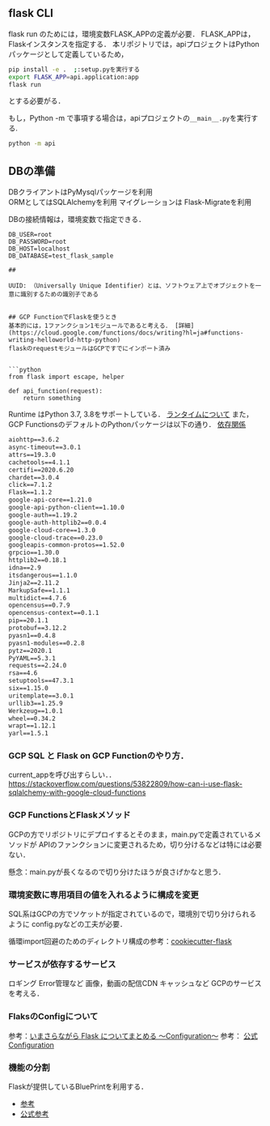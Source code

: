 ## flask CLI

flask run のためには，環境変数FLASK_APPの定義が必要．
FLASK_APPは，Flaskインスタンスを指定する．
本リポジトリでは，apiプロジェクトはPythonパッケージとして定義しているため，
```sh
pip install -e .  ;:setup.pyを実行する
export FLASK_APP=api.application:app
flask run
```
とする必要がる．

もし，Python -m で事項する場合は，apiプロジェクトの`__main__.py`を実行する.

```sh
python -m api
```

## DBの準備
DBクライアントはPyMysqlパッケージを利用  
ORMとしてはSQLAlchemyを利用
マイグレーションは Flask-Migrateを利用

DBの接続情報は，環境変数で指定できる．

```
DB_USER=root
DB_PASSWORD=root
DB_HOST=localhost
DB_DATABASE=test_flask_sample

##

UUID: （Universally Unique Identifier）とは、ソフトウェア上でオブジェクトを一意に識別するための識別子である


## GCP FunctionでFlaskを使うとき
基本的には，1ファンクション1モジュールであると考える． [詳細](https://cloud.google.com/functions/docs/writing?hl=ja#functions-writing-helloworld-http-python)
flaskのrequestモジュールはGCPですでにインポート済み


```python
from flask import escape, helper

def api_function(request):
    return something
```


Runtime はPython 3.7, 3.8をサポートしている． [ランタイムについて]()
また，GCP FunctionsのデフォルトのPythonパッケージは以下の通り．
[依存関係](https://cloud.google.com/functions/docs/writing/specifying-dependencies-python?hl=ja)

```requirements.txt
aiohttp==3.6.2
async-timeout==3.0.1
attrs==19.3.0
cachetools==4.1.1
certifi==2020.6.20
chardet==3.0.4
click==7.1.2
Flask==1.1.2
google-api-core==1.21.0
google-api-python-client==1.10.0
google-auth==1.19.2
google-auth-httplib2==0.0.4
google-cloud-core==1.3.0
google-cloud-trace==0.23.0
googleapis-common-protos==1.52.0
grpcio==1.30.0
httplib2==0.18.1
idna==2.9
itsdangerous==1.1.0
Jinja2==2.11.2
MarkupSafe==1.1.1
multidict==4.7.6
opencensus==0.7.9
opencensus-context==0.1.1
pip==20.1.1
protobuf==3.12.2
pyasn1==0.4.8
pyasn1-modules==0.2.8
pytz==2020.1
PyYAML==5.3.1
requests==2.24.0
rsa==4.6
setuptools==47.3.1
six==1.15.0
uritemplate==3.0.1
urllib3==1.25.9
Werkzeug==1.0.1
wheel==0.34.2
wrapt==1.12.1
yarl==1.5.1
```


### GCP SQL と Flask on GCP Functionのやり方．

current_appを呼び出すらしい．．
https://stackoverflow.com/questions/53822809/how-can-i-use-flask-sqlalchemy-with-google-cloud-functions

### GCP FunctionsとFlaskメソッド
GCPの方でリポジトリにデプロイするとそのまま，main.pyで定義されているメソッドが
APIのファンクションに変更されるため，切り分けるなどは特には必要ない．


懸念：main.pyが長くなるので切り分けたほうが良さげかなと思う．


### 環境変数に専用項目の値を入れるように構成を変更

SQL系はGCPの方でソケットが指定されているので，環境別で切り分けられるように
config.pyなどの工夫が必要．

循環import回避のためのディレクトリ構成の参考：[cookiecutter-flask](https://github.com/cookiecutter-flask/cookiecutter-flask)


### サービスが依存するサービス

ロギング
Error管理など
画像，動画の配信CDN
キャッシュなど
GCPのサービスを考える．


### FlaksのConfigについて

参考：[いまさらながら Flask についてまとめる 〜Configuration〜](https://www.subarunari.com/entry/2018/03/17/%E3%81%84%E3%81%BE%E3%81%95%E3%82%89%E3%81%AA%E3%81%8C%E3%82%89_Flask_%E3%81%AB%E3%81%A4%E3%81%84%E3%81%A6%E3%81%BE%E3%81%A8%E3%82%81%E3%82%8B_%E3%80%9CConfiguration%E3%80%9C)
参考： [公式 Configuration](https://msiz07-flask-docs-ja.readthedocs.io/ja/latest/config.html)


### 機能の分割

Flaskが提供しているBluePrintを利用する．
- [参考](https://qiita.com/shimajiri/items/fb7d1d58de0b0d171c88)
- [公式参考](https://msiz07-flask-docs-ja.readthedocs.io/ja/latest/blueprints.html#blueprints)